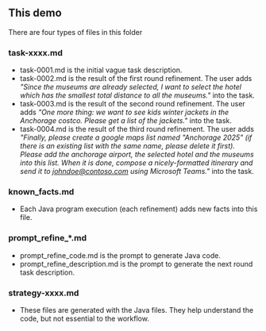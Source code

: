 ## This demo 

There are four types of files in this folder

### task-xxxx.md

* task-0001.md is the initial vague task description.
* task-0002.md is the result of the first round refinement. The user adds *"Since the museums are already selected, I want to select the hotel which has the smallest total distance to all the museums."* into the task. 
* task-0003.md is the result of the second round refinement. The user adds *"One more thing: we want to see kids winter jackets in the Anchorage costco. Please get a list of the jackets."* into the task. 
* task-0004.md is the result of the third round refinement. The user adds *"Finally, please create a google maps list named "Anchorage 2025" (if there is an existing list with the same name, please delete it first). Please add the anchorage airport, the selected hotel and the museums into this list. When it is done, compose a nicely-formatted itinerary and send it to johndoe@contoso.com using Microsoft Teams."* into the task. 

### known_facts.md
* Each Java program execution (each refinement) adds new facts into this file.

### prompt_refine_*.md
* prompt_refine_code.md is the prompt to generate Java code.
* prompt_refine_description.md is the prompt to generate the next round task description.

### strategy-xxxx.md
* These files are generated with the Java files. They help understand the code, but not essential to the workflow.

